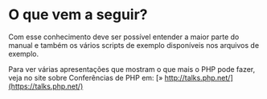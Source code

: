 # O que vem a seguir?

Com esse conhecimento deve ser possível entender a maior parte do manual e também os vários scripts de exemplo disponíveis nos arquivos de exemplo.

Para ver várias apresentações que mostram o que mais o PHP pode fazer, veja no site sobre Conferências de PHP em: [» http://talks.php.net/](https://talks.php.net/)